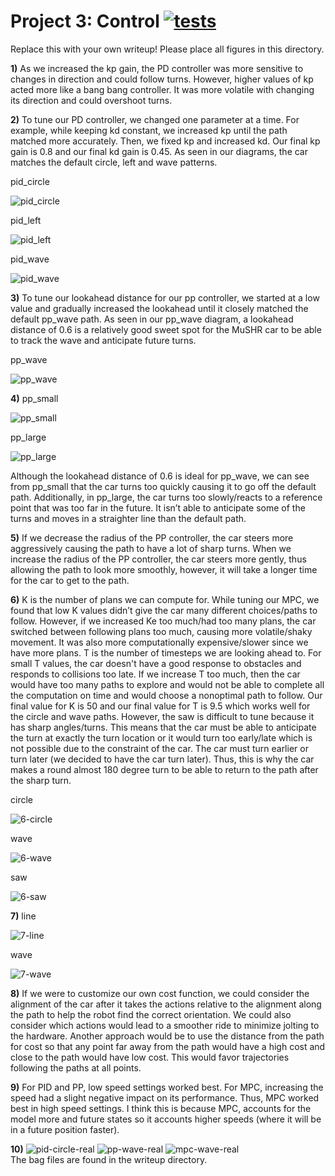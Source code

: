 # Project 3: Control [![tests](../../../badges/submit-proj3/pipeline.svg)](../../../pipelines/submit-proj3/latest)

Replace this with your own writeup! Please place all figures in this directory.

**1)** As we increased the kp gain, the PD controller was more sensitive to changes in direction and could follow turns. However, higher values of kp acted more like a bang bang controller. It was more volatile with changing its direction and could overshoot turns.



**2)**
To tune our PD controller, we changed one parameter at a time. For example, while keeping kd constant, we increased kp until the path matched more accurately. Then, we fixed kp and increased kd. Our final kp gain is 0.8 and our final kd gain is 0.45. As seen in our diagrams, the car matches the default circle, left and wave patterns.


pid_circle

![pid_circle](pid_circle.png)

pid_left

![pid_left](pid_left.png)


pid_wave

![pid_wave](pid_wave.png)


**3)**
To tune our lookahead distance for our pp controller, we started at a low value and gradually increased the lookahead until it closely matched the default pp_wave path. As seen in our pp_wave diagram, a lookahead distance of 0.6 is a relatively good sweet spot for the MuSHR car to be able to track the wave and anticipate future turns.


pp_wave

![pp_wave](pp_wave.png)


**4)**
pp_small

![pp_small](pp_small.png)

pp_large

![pp_large](pp_large.png)

Although the lookahead distance of 0.6 is ideal for pp_wave, we can see from pp_small that the car turns too quickly causing it to go off the default path. Additionally, in pp_large, the car turns too slowly/reacts to a reference point that was too far in the future. It isn’t able to anticipate some of the turns and moves in a straighter line than the default path.


**5)** 
If we decrease the radius of the PP controller, the car steers more aggressively causing the path to have a lot of sharp turns. When we increase the radius of the PP controller, the car steers more gently, thus allowing the path to look more smoothly, however, it will take a longer time for the car to get to the path.

**6)**
K is the number of plans we can compute for. While tuning our MPC, we found that low K values didn’t give the car many different choices/paths to follow. However, if we increased Ke too much/had too many plans, the car switched between following plans too much, causing more volatile/shaky movement. It was also more computationally expensive/slower since we have more plans. T is the number of timesteps we are looking ahead to. For small T values, the car doesn't have a good response to obstacles and responds to collisions too late. If we increase T too much, then the car would have too many paths to explore and would not be able to complete all the computation on time and would choose a nonoptimal path to follow. Our final value for K is 50 and our final value for T is 9.5 which works well for the circle and wave paths. However, the saw is difficult to tune because it has sharp angles/turns. This means that the car must be able to anticipate the turn at exactly the turn location or it would turn too early/late which is not possible due to the constraint of the car. The car must turn earlier or turn later (we decided to have the car turn later). Thus, this is why the car makes a round almost 180 degree turn to be able to return to the path after the sharp turn.



circle

![6-circle](6-circle.png)
 
wave

![6-wave](6-wave.png)

saw

![6-saw](6-saw.png)




**7)**
line

![7-line](7-line.png)

wave

![7-wave](7-wave.png)


**8)**
If we were to customize our own cost function, we could consider the alignment of the car after it takes the actions relative to the alignment along the path to help the robot find the correct orientation. We could also consider which actions would lead to a smoother ride to minimize jolting to the hardware. Another approach would be to use the distance from the path for cost so that any point far away from the path would have a high cost and close to the path would have low cost. This would favor trajectories following the paths at all points.




**9)**
For PID and PP, low speed settings worked best. For MPC, increasing the speed had a slight negative impact on its performance. Thus, MPC worked best in high speed settings. I think this is because MPC, accounts for the model more and future states so it accounts higher speeds (where it will be in a future position faster).


**10)**
![pid-circle-real](pid.png)
![pp-wave-real](pp.png)
![mpc-wave-real](pp.png)  
The bag files are found in the writeup directory.


<!-- **11)** -->

